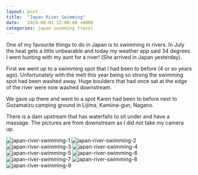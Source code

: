 ```yaml
---
layout: post
title:  "Japan River Swimming"
date:   2019-08-01 12:00:00 +0000
categories: japan swimming travel
---
```


One of my favourite things to do in Japan is to swimming in rivers. In July the heat gets a little unbearable and today my weather app said 34 degrees. I went hunting with my aunt for a river! (She arrived in Japan yesterday).

First we went up to a swimming spot that I had been to before (4 or so years ago). Unfortunately with the melt this year being so strong the swimming spot had been washed away. Huge boulders that had once sat at the edge of the river were now washed downstream.

We gave up there and went to a spot Karen had been to before next to Gozamatzu camping ground in Lijima, Kamiina-gun, Nagano.

There is a dam upstream that has waterfalls to sit under and have a massage. The pictures are from downstream as I did not take my camera up.

![japan-river-swimming-1](https://sa220030efa07d.blob.core.windows.net/images/2019/08/01/japan-river-swimming-1.jpg)
![japan-river-swimming-2](https://sa220030efa07d.blob.core.windows.net/images/2019/08/01/japan-river-swimming-2.jpg)
![japan-river-swimming-3](https://sa220030efa07d.blob.core.windows.net/images/2019/08/01/japan-river-swimming-3.jpg)
![japan-river-swimming-4](https://sa220030efa07d.blob.core.windows.net/images/2019/08/01/japan-river-swimming-4.jpg)
![japan-river-swimming-5](https://sa220030efa07d.blob.core.windows.net/images/2019/08/01/japan-river-swimming-5.jpg)
![japan-river-swimming-6](https://sa220030efa07d.blob.core.windows.net/images/2019/08/01/japan-river-swimming-6.jpg)
![japan-river-swimming-7](https://sa220030efa07d.blob.core.windows.net/images/2019/08/01/japan-river-swimming-7.jpg)
![japan-river-swimming-8](https://sa220030efa07d.blob.core.windows.net/images/2019/08/01/japan-river-swimming-8.jpg)
![japan-river-swimming-9](https://sa220030efa07d.blob.core.windows.net/images/2019/08/01/japan-river-swimming-9.jpg)